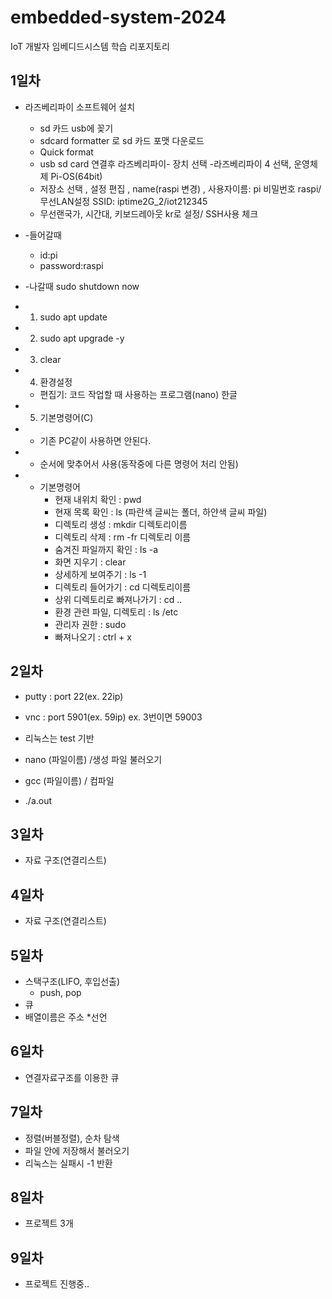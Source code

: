 # embedded-system-2024
IoT 개발자 임베디드시스템 학습 리포지토리

## 1일차 

- 라즈베리파이 소프트웨어 설치
	- sd 카드 usb에 꽂기 
 	- sdcard formatter 로 sd 카드 포맷 다운로드
	- Quick format
	- usb sd card 연결후 라즈베리파이- 장치 선택 -라즈베리파이 4 선택, 운영체제 Pi-OS(64bit)
	- 저장소 선택 , 설정 편집 , name(raspi 변경) , 사용자이름: pi 비밀번호 raspi/ 무선LAN설정 SSID: iptime2G_2/iot212345
	- 무선랜국가, 시간대, 키보드레아웃 kr로 설정/ SSH사용 체크 

- -들어갈때
	- id:pi
	- password:raspi

- -나갈때 sudo shutdown now

- 	1. sudo apt update
- 	2. sudo apt upgrade -y
- 	3. clear
- 	4. 환경설정
	- 편집기: 코드 작업할 때 사용하는 프로그램(nano) 한글
- 	5. 기본명령어(C)
- * 기존 PC같이 사용하면 안된다.
- - 순서에 맞추어서 사용(동작중에 다른 명령어 처리 안됨)

- - 기본명령어
	- 현재 내위치 확인 : pwd
	- 현재 목록 확인 : ls (파란색 글씨는 폴더, 하얀색 글씨 파일)
	- 디렉토리 생성 : mkdir 디렉토리이름
	- 디렉토리 삭제 : rm -fr 디렉토리 이름
	- 숨겨진 파일까지 확인 : ls -a
	- 화면 지우기 : clear
	- 상세하게 보여주기 : ls -1
	- 디렉토리 들어가기 : cd 디렉토리이름
	- 상위 디렉토리로 빠져나가기 : cd ..
	- 환경 관련 파일, 디렉토리 : ls /etc
	- 관리자 권한 : sudo
	- 빠져나오기 : ctrl + x
	
	
	
## 2일차

- putty : port 22(ex. 22ip)
- vnc : port 5901(ex. 59ip) ex. 3번이면 59003

- 리눅스는 test 기반
- nano (파일이름) /생성 파일 불러오기
- gcc (파일이름) / 컴파일 
- ./a.out 

## 3일차

- 자료 구조(연결리스트)

## 4일차

- 자료 구조(연결리스트)

## 5일차

- 스택구조(LIFO, 후입선출)
	- push, pop
- 큐 
- 배열이름은 주소 *선언

## 6일차

- 연결자료구조를 이용한 큐

## 7일차 

- 정렬(버블정렬), 순차 탐색
- 파일 안에 저장해서 불러오기 
- 리눅스는 실패시 -1 반환

## 8일차

- 프로젝트 3개 

## 9일차

- 프로젝트 진행중..